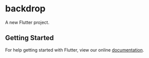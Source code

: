 # backdrop

A new Flutter project.

## Getting Started

For help getting started with Flutter, view our online
[documentation](https://flutter.io/).
